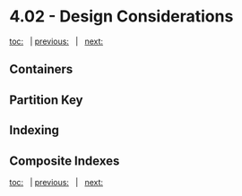 # 4.02 - Design Considerations

[toc:](June_2021.md) &nbsp; | [previous:](4_01_design_process.md) &nbsp; | &nbsp; [next:](4_03_relational_to_cosmos_example.md)


## Containers




## Partition Key




## Indexing




## Composite Indexes





[toc:](June_2021.md) &nbsp; | [previous:](4_01_design_process.md) &nbsp; | &nbsp; [next:](4_03_relational_to_cosmos_example.md)